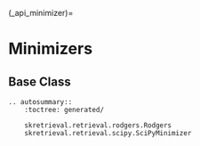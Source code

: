 (_api_minimizer)=
# Minimizers

## Base Class
```{eval-rst}
.. autosummary::
    :toctree: generated/

    skretrieval.retrieval.rodgers.Rodgers
    skretrieval.retrieval.scipy.SciPyMinimizer

```
